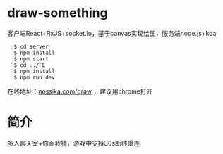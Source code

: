 
# draw-something
客户端React+RxJS+socket.io，基于canvas实现绘图，服务端node.js+koa

      $ cd server
      $ npm install
      $ npm start
      $ cd ../FE
      $ npm install
      $ npm run dev


在线地址：[nossika.com/draw](http://nossika.com/draw) ，建议用chrome打开

# 简介

多人聊天室+你画我猜，游戏中支持30s断线重连

